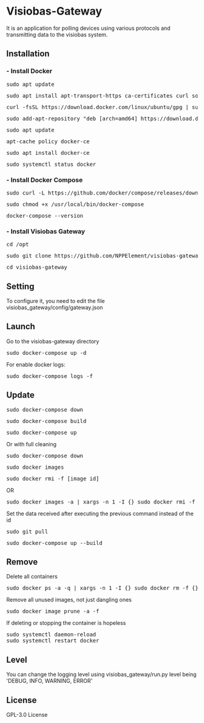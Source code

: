 # Visiobas-Gateway

It is an application for polling devices using various protocols and transmitting data to the visiobas system.

## Installation
### - Install Docker
<pre>
sudo apt update
</pre>
<pre>
sudo apt install apt-transport-https ca-certificates curl software-properties-common
</pre>
<pre>
curl -fsSL https://download.docker.com/linux/ubuntu/gpg | sudo apt-key add -
</pre>
<pre>
sudo add-apt-repository "deb [arch=amd64] https://download.docker.com/linux/ubuntu focal stable"
</pre>
<pre>
sudo apt update
</pre>
<pre>
apt-cache policy docker-ce
</pre>
<pre>
sudo apt install docker-ce
</pre>
<pre>
sudo systemctl status docker
</pre>

### - Install Docker Compose
<pre>
sudo curl -L https://github.com/docker/compose/releases/download/1.21.2/docker-compose-`uname -s`-`uname -m` -o /usr/local/bin/docker-compose
</pre>
<pre>
sudo chmod +x /usr/local/bin/docker-compose
</pre>
<pre>
docker-compose --version
</pre>

### - Install Visiobas Gateway
<pre>
cd /opt
</pre>
<pre>
sudo git clone https://github.com/NPPElement/visiobas-gateway
</pre>
<pre>
cd visiobas-gateway
</pre>

## Setting
To configure it, you need to edit the file visiobas_gateway/config/gateway.json

## Launch
Go to the visiobas-gateway directory
<pre>
sudo docker-compose up -d
</pre>
For enable docker logs:
<pre>
sudo docker-compose logs -f
</pre>

## Update
<pre>
sudo docker-compose down
</pre>
<pre>
sudo docker-compose build
</pre>
<pre>
sudo docker-compose up
</pre>

Or with full cleaning
<pre>
sudo docker-compose down 
</pre>
<pre>
sudo docker images
</pre>
<pre>
sudo docker rmi -f [image_id]
</pre>
OR
<pre>
sudo docker images -a | xargs -n 1 -I {} sudo docker rmi -f {}
</pre>
</pre>
Set the data received after executing the previous command instead of the id
<pre>
sudo git pull
</pre>
<pre>
sudo docker-compose up --build
</pre>

## Remove
Delete all containers
<pre>
sudo docker ps -a -q | xargs -n 1 -I {} sudo docker rm -f {}
</pre>
Remove all unused images, not just dangling ones
<pre>
sudo docker image prune -a -f
</pre>
If deleting or stopping the container is hopeless
<pre>
sudo systemctl daemon-reload
sudo systemctl restart docker
</pre>

## Level
You can change the logging level using visiobas_gateway/run.py
level being 'DEBUG, INFO, WARNING, ERROR'

## License
GPL-3.0 License
